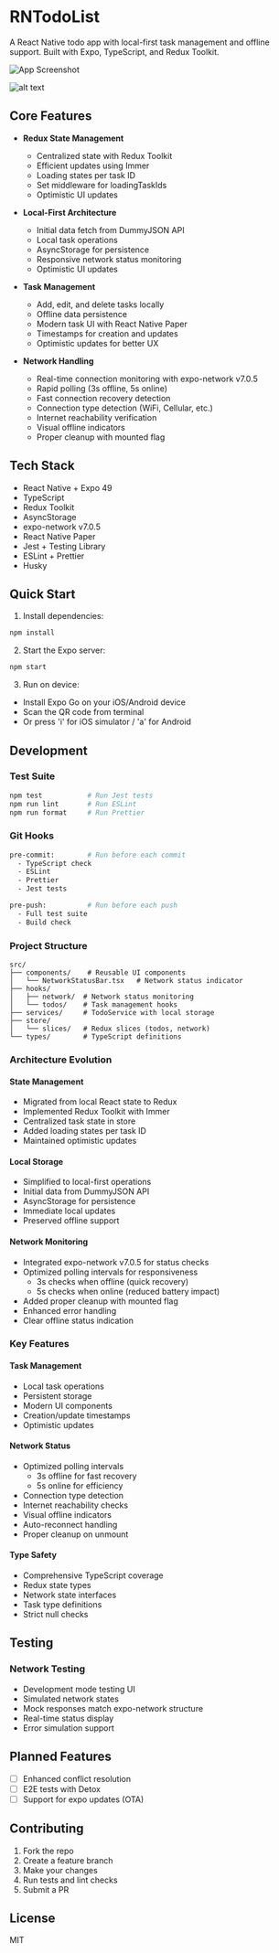 # RNTodoList

A React Native todo app with local-first task management and offline support. Built with Expo, TypeScript, and Redux Toolkit.

![
  App Screenshot
](image-2.png)

![alt text](image-3.png)

## Core Features

- **Redux State Management**

  - Centralized state with Redux Toolkit
  - Efficient updates using Immer
  - Loading states per task ID
  - Set middleware for loadingTaskIds
  - Optimistic UI updates

- **Local-First Architecture**

  - Initial data fetch from DummyJSON API
  - Local task operations
  - AsyncStorage for persistence
  - Responsive network status monitoring
  - Optimistic UI updates

- **Task Management**

  - Add, edit, and delete tasks locally
  - Offline data persistence
  - Modern task UI with React Native Paper
  - Timestamps for creation and updates
  - Optimistic updates for better UX

- **Network Handling**
  - Real-time connection monitoring with expo-network v7.0.5
  - Rapid polling (3s offline, 5s online)
  - Fast connection recovery detection
  - Connection type detection (WiFi, Cellular, etc.)
  - Internet reachability verification
  - Visual offline indicators
  - Proper cleanup with mounted flag

## Tech Stack

- React Native + Expo 49
- TypeScript
- Redux Toolkit
- AsyncStorage
- expo-network v7.0.5
- React Native Paper
- Jest + Testing Library
- ESLint + Prettier
- Husky

## Quick Start

1. Install dependencies:

```bash
npm install
```

2. Start the Expo server:

```bash
npm start
```

3. Run on device:

- Install Expo Go on your iOS/Android device
- Scan the QR code from terminal
- Or press 'i' for iOS simulator / 'a' for Android

## Development

### Test Suite

```bash
npm test           # Run Jest tests
npm run lint       # Run ESLint
npm run format     # Run Prettier
```

### Git Hooks

```bash
pre-commit:        # Run before each commit
  - TypeScript check
  - ESLint
  - Prettier
  - Jest tests

pre-push:          # Run before each push
  - Full test suite
  - Build check
```

### Project Structure

```
src/
├── components/    # Reusable UI components
│   └── NetworkStatusBar.tsx   # Network status indicator
├── hooks/
│   ├── network/  # Network status monitoring
│   └── todos/    # Task management hooks
├── services/     # TodoService with local storage
├── store/
│   └── slices/   # Redux slices (todos, network)
└── types/        # TypeScript definitions
```

### Architecture Evolution

#### State Management

- Migrated from local React state to Redux
- Implemented Redux Toolkit with Immer
- Centralized task state in store
- Added loading states per task ID
- Maintained optimistic updates

#### Local Storage

- Simplified to local-first operations
- Initial data from DummyJSON API
- AsyncStorage for persistence
- Immediate local updates
- Preserved offline support

#### Network Monitoring

- Integrated expo-network v7.0.5 for status checks
- Optimized polling intervals for responsiveness
  - 3s checks when offline (quick recovery)
  - 5s checks when online (reduced battery impact)
- Added proper cleanup with mounted flag
- Enhanced error handling
- Clear offline status indication

### Key Features

#### Task Management

- Local task operations
- Persistent storage
- Modern UI components
- Creation/update timestamps
- Optimistic updates

#### Network Status

- Optimized polling intervals
  - 3s offline for fast recovery
  - 5s online for efficiency
- Connection type detection
- Internet reachability checks
- Visual offline indicators
- Auto-reconnect handling
- Proper cleanup on unmount

#### Type Safety

- Comprehensive TypeScript coverage
- Redux state types
- Network state interfaces
- Task type definitions
- Strict null checks

## Testing

### Network Testing

- Development mode testing UI
- Simulated network states
- Mock responses match expo-network structure
- Real-time status display
- Error simulation support

## Planned Features

- [ ] Enhanced conflict resolution
- [ ] E2E tests with Detox
- [ ] Support for expo updates (OTA)

## Contributing

1. Fork the repo
2. Create a feature branch
3. Make your changes
4. Run tests and lint checks
5. Submit a PR

## License

MIT
